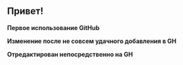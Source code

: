 ## Привет!

**Первое использование GitHub**

**Изменение после не совсем удачного добавления в GH**

**Отредактирован непосредственно на GH**
